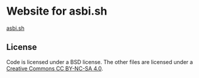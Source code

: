 # Website for asbi.sh

[asbi.sh](https://www.asbi.sh/)

## License

Code is licensed under a BSD license.
The other files are licensed under a [Creative Commons CC BY-NC-SA 4.0]("http://creativecommons.org/licenses/by-nc-sa/4.0/").
